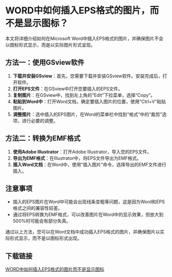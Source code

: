 # WORD中如何插入EPS格式的图片，而不是显示图标？

本文将详细介绍如何在Microsoft Word中插入EPS格式的图片，并确保图片不会以图标形式显示，而是以实际图片形式呈现。

## 方法一：使用GSview软件

1. **下载并安装GSview**：首先，您需要下载并安装GSview软件。安装完成后，打开软件。
2. **打开EPS文件**：在GSview中打开您要插入的EPS文件。
3. **复制图片**：在GSview中，找到左上角的“Edit”下拉菜单，选择“Copy”。
4. **粘贴到Word中**：打开Word文档，确定要插入图片的位置，使用“Ctrl+V”粘贴图片。
5. **调整图片**：选中插入的EPS图片，在Word的菜单栏中找到“格式”中的“裁剪”选项，进行必要的调整。

## 方法二：转换为EMF格式

1. **使用Adobe Illustrator**：打开Adobe Illustrator，导入您的EPS文件。
2. **导出为EMF格式**：在Illustrator中，将EPS文件导出为EMF格式。
3. **插入Word文档**：在Word中，使用“插入图片”命令，选择导出的EMF文件进行插入。

## 注意事项

- 插入的EPS图片在Word中可能会出现线条变粗等问题，这是因为Word和EPS格式之间的兼容性较差。
- 通过将EPS转换为EMF格式，可以改善图片在Word中的显示效果，但放大到500%时可能会有部分失真。

通过以上方法，您可以在Word文档中成功插入EPS格式的图片，并确保图片以实际形式显示，而不是以图标形式出现。

## 下载链接

[WORD中如何插入EPS格式的图片而不是显示图标](https://pan.quark.cn/s/7e53fcff7267)